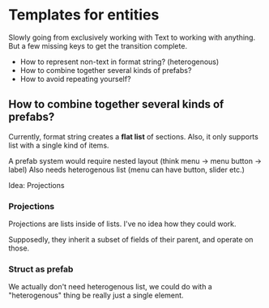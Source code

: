 # Templates for entities

Slowly going from exclusively working with Text to working with anything.
But a few missing keys to get the transition complete.

- How to represent non-text in format string? (heterogenous)
- How to combine together several kinds of prefabs?
- How to avoid repeating yourself?

## How to combine together several kinds of prefabs?

Currently, format string creates a **flat list** of sections.
Also, it only supports list with a single kind of items.

A prefab system would require nested layout (think menu -> menu button -> label)
Also needs heterogenous list (menu can have button, slider etc.)

Idea: Projections

### Projections

Projections are lists inside of lists. I've no idea how they could work.

Supposedly, they inherit a subset of fields of their parent, and operate on those.

### Struct as prefab

We actually don't need heterogenous list,
we could do with a "heterogenous" thing be really just a single element.

